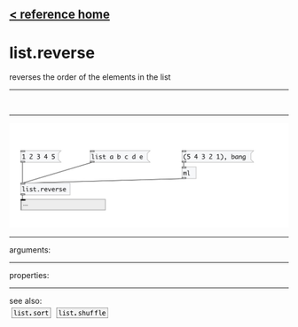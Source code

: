 [< reference home](index.html)
---

# list.reverse


reverses the order of the elements in the list

---

<br>


---


![example](examples/list.reverse-example.jpg)

---
arguments:


---
properties:


---
see also:<br>
[![list.sort](img/object_list.sort.png)](list.sort.html)
[![list.shuffle](img/object_list.shuffle.png)](list.shuffle.html)

